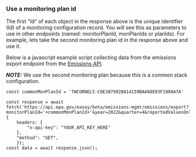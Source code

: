 ### Use a monitoring plan id

The first "Id" of each object in the response above is the unique identifier (Id) of a monitoring configuration record. You will see this as parameters to use in other endpoints (named: monitorPlanId, monPlanIds or planIds). For example, lets take the second monitoring plan id in the response above and use it.

Below is a javascript example script collecting data from the emissions export endpoint from the [Emissions API](https://www.epa.gov/power-sector/cam-api-portal#/swagger/beta-emissions-mgmt).

**_NOTE:_**  We use the second monitoring plan because this is a common stack configuration.

```
const commonMonPlanId = 'TWCORNEL5-C0E3879920A14159BAA98E03F1980A7A'
```

```
const response = await fetch('https://api.epa.gov/easey/beta/emissions-mgmt/emissions/export?monitorPlanId='+commonMonPlanId+'&year=2022&quarter=4&reportedValuesOnly=true',
{
    headers: {
        "x-api-key": "YOUR_API_KEY_HERE"
    },
    "method": "GET",
    });
const data = await response.json();
```
